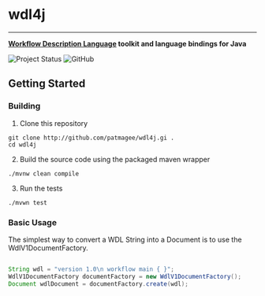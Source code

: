 
# wdl4j

---
**[Workflow Description Language](http://openwdl.org/) toolkit and language bindings for Java**

![Project Status](https://img.shields.io/badge/status-alpha-red.svg?style=flat)
![GitHub](https://img.shields.io/github/license/patmagee/wdl4j?style=flat)



## Getting Started

### Building


1. Clone this repository

```shell script
git clone http://github.com/patmagee/wdl4j.gi .
cd wdl4j
```

2. Build the source code using the packaged maven wrapper

```shell script
./mvnw clean compile
```
3. Run the tests

```shell script
./mvwn test
```


### Basic Usage

The simplest way to convert a WDL String into a Document is to use the WdlV1DocumentFactory.

```java

String wdl = "version 1.0\n workflow main { }";
WdlV1DocumentFactory documentFactory = new WdlV1DocumentFactory();
Document wdlDocument = documentFactory.create(wdl);


``` 


